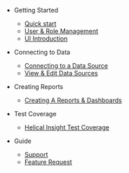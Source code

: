 - Getting Started
  - [Quick start](quickstart.md)
  - [User & Role Management](user-role-management.md)
  - [UI Introduction](ui-introduction.md)
 
- Connecting to Data
  - [Connecting to a Data Source](connecting-to-datasource.md)
  - [View & Edit Data Sources](view-edit-datasources.md)

- Creating Reports
  - [Creating A Reports & Dashboards](create-efw-report.md)

- Test Coverage
  - [Helical Insight Test Coverage](test-coverage.md)
  
- Guide
  - [Support](support.md)
  - [Feature Request](roadmap.md)


